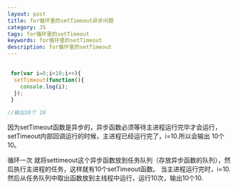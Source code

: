 ```yaml
---
layout: post
title: for循环里的setTimeout异步问题
category: JS
tags: for循环里的setTimeout
keywords: for循环里的setTimeout
description: for循环里的setTimeout
---
```


```javascript
 
 for(var i=0;i<10;i++){
  setTimeout(function(){
    console.log(i);
  });
 }

//输出10个 10
```

因为setTimeout函数是异步的，异步函数必须等待主进程运行完毕才会运行，setTimeout内部回调运行的时候，主进程已经运行完了，i=10.所以会输出
10个10。

循环一次 就将settimeout这个异步函数放到任务队列（存放异步函数的队列），然后执行主进程的任务，这样就有10个setTimeout函数。
当主进程运行完时，i=10.然后从任务队列中取出函数放到主线程中运行，运行10次，输出10个10.
